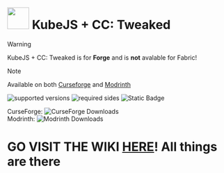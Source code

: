 # <img src="https://github.com/wolfieboy09/KubeJS-CC-Tweaked/blob/main/KjsCC.svg" width=50 height=50> KubeJS + CC: Tweaked 
> [!WARNING]
> KubeJS + CC: Tweaked is for **Forge** and is **not** avalable for Fabric!

> [!NOTE]
> Available on both [Curseforge](https://www.curseforge.com/minecraft/mc-mods/kubejs-cc) and [Modrinth](https://modrinth.com/mod/kubejs+cc-tweaked)

![supported versions](https://img.shields.io/badge/supported_versions-1.20.1_|_1.19.2-blue) 
![required sides](https://img.shields.io/badge/sides_required-Client%20|%20Server-blue) 
![Static Badge](https://img.shields.io/badge/developing_versions-none_yet-green)

CurseForge: ![CurseForge Downloads](https://img.shields.io/curseforge/dt/1000850) \
Modrinth: ![Modrinth Downloads](https://img.shields.io/modrinth/dt/h43V4ydX)

# GO VISIT THE WIKI [HERE](https://github.com/wolfieboy09/KubeJS-CC-Tweaked/wiki)! All things are there
